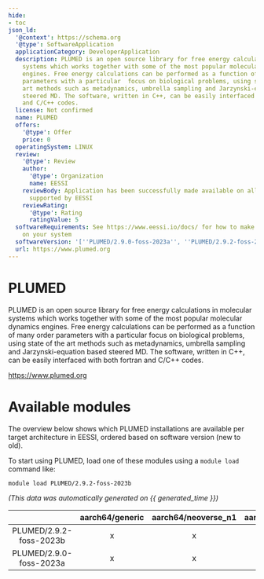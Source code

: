 ```yaml
---
hide:
- toc
json_ld:
  '@context': https://schema.org
  '@type': SoftwareApplication
  applicationCategory: DeveloperApplication
  description: PLUMED is an open source library for free energy calculations in molecular
    systems which works together with some of the most popular molecular dynamics
    engines. Free energy calculations can be performed as a function of many order
    parameters with a particular  focus on biological problems, using state of the
    art methods such as metadynamics, umbrella sampling and Jarzynski-equation based
    steered MD. The software, written in C++, can be easily interfaced with both fortran
    and C/C++ codes.
  license: Not confirmed
  name: PLUMED
  offers:
    '@type': Offer
    price: 0
  operatingSystem: LINUX
  review:
    '@type': Review
    author:
      '@type': Organization
      name: EESSI
    reviewBody: Application has been successfully made available on all architectures
      supported by EESSI
    reviewRating:
      '@type': Rating
      ratingValue: 5
  softwareRequirements: See https://www.eessi.io/docs/ for how to make EESSI available
    on your system
  softwareVersion: '[''PLUMED/2.9.0-foss-2023a'', ''PLUMED/2.9.2-foss-2023b'']'
  url: https://www.plumed.org
---
```


PLUMED
======


PLUMED is an open source library for free energy calculations in molecular systems which works together with some of the most popular molecular dynamics engines. Free energy calculations can be performed as a function of many order parameters with a particular  focus on biological problems, using state of the art methods such as metadynamics, umbrella sampling and Jarzynski-equation based steered MD. The software, written in C++, can be easily interfaced with both fortran and C/C++ codes.

https://www.plumed.org
# Available modules


The overview below shows which PLUMED installations are available per target architecture in EESSI, ordered based on software version (new to old).

To start using PLUMED, load one of these modules using a `module load` command like:

```shell
module load PLUMED/2.9.2-foss-2023b
```

*(This data was automatically generated on {{ generated_time }})*

| |aarch64/generic|aarch64/neoverse_n1|aarch64/neoverse_v1|aarch64/nvidia/grace|x86_64/generic|x86_64/amd/zen2|x86_64/amd/zen3|x86_64/amd/zen4|x86_64/intel/cascadelake|x86_64/intel/haswell|x86_64/intel/icelake|x86_64/intel/sapphirerapids|x86_64/intel/skylake_avx512|
| :---: | :---: | :---: | :---: | :---: | :---: | :---: | :---: | :---: | :---: | :---: | :---: | :---: | :---: |
|PLUMED/2.9.2-foss-2023b|x|x|x|x|x|x|x|x|x|x|x|x|x|
|PLUMED/2.9.0-foss-2023a|x|x|x|x|x|x|x|x|x|x|x|x|x|
